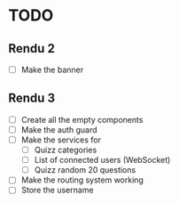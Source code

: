 # TODO

## Rendu 2

- [ ] Make the banner

## Rendu 3

- [ ] Create all the empty components
- [ ] Make the auth guard
- [ ] Make the services for
  - [ ] Quizz categories
  - [ ] List of connected users (WebSocket)
  - [ ] Quizz random 20 questions
- [ ] Make the routing system working
- [ ] Store the username
